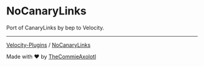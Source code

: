 # NoCanaryLinks
Port of CanaryLinks by bep to Velocity.

---

[Velocity-Plugins](https://github.com/TheCommieAxolotl/Velocity-Plugins) / [NoCanaryLinks](https://github.com/TheCommieAxolotl/Velocity-Plugins/tree/main/NoCanaryLinks)

Made with ❤️ by [TheCommieAxolotl](https://github.com/TheCommieAxolotl)